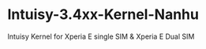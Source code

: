 Intuisy-3.4xx-Kernel-Nanhu
==========================

Intuisy Kernel for Xperia E single SIM &amp; Xperia E Dual SIM
